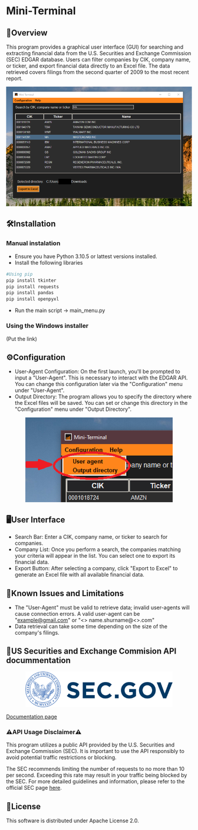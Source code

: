 # Mini-Terminal
## 📄Overview
This program provides a graphical user interface (GUI) for searching and extracting financial data from the U.S. Securities and Exchange Commission (SEC) EDGAR database. Users can filter companies by CIK, company name, or ticker, and export financial data directly to an Excel file. The data retrieved covers filings from the second quarter of 2009 to the most recent report.

<p align="center">
  <img src="./images/main_win.png" alt="Logo de la empresa">
</p>

## 🛠️Installation
### Manual instalation
  - Ensure you have Python 3.10.5 or lattest versions installed.
  - Install the following libraries

```bash
#Using pip
pip install tkinter
pip install requests
pip install pandas
pip install openpyxl
```
  - Run the main script -> main_menu.py

### Using the Windows installer
(Put the link)

## ⚙️Configuration
  - User-Agent Configuration:
On the first launch, you'll be prompted to input a "User-Agent". This is necessary to interact with the EDGAR API. You can change this configuration later via the "Configuration" menu under "User-Agent".
  - Output Directory:
The program allows you to specify the directory where the Excel files will be saved. You can set or change this directory in the "Configuration" menu under "Output Directory".

<p align="center">
  <img src="./images/config.PNG" alt="Logo de la empresa" width="400">
</p>

## 🖥️User Interface
  - Search Bar: Enter a CIK, company name, or ticker to search for companies.
  - Company List: Once you perform a search, the companies matching your criteria will appear in the list. You can select one to export its financial data.
  - Export Button: After selecting a company, click "Export to Excel" to generate an Excel file with all available financial data.

## 🛑Known Issues and Limitations
  - The "User-Agent" must be valid to retrieve data; invalid user-agents will cause connection errors. A valid user-agent can be "example@gmail.com" or "<<company name>> name.shurname@<<company name>>.com"
  - Data retrieval can take some time depending on the size of the company's filings.

## 🔗US Securities and Exchange Commision API docummentation

<p align="center">
  <a href="https://www.sec.gov">
    <img src="./images/sec-logo-sec.gov-1x.png" alt="SEC Logo" width="400">
  </a>
</p>

[Documentation page](https://www.sec.gov/search-filings/edgar-application-programming-interfaces)
### ⚠️API Usage Disclaimer⚠️
This program utilizes a public API provided by the U.S. Securities and Exchange Commission (SEC). It is important to use the API responsibly to avoid potential traffic restrictions or blocking.

The SEC recommends limiting the number of requests to no more than 10 per second. Exceeding this rate may result in your traffic being blocked by the SEC. For more detailed guidelines and information, please refer to the official SEC page [here](https://www.sec.gov/about/webmaster-frequently-asked-questions#developers).

## 📜License
This software is distributed under Apache License 2.0.
